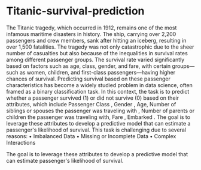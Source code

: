 # Titanic-survival-prediction
The Titanic tragedy, which occurred in 1912, remains one of the most infamous maritime disasters in history. The ship, carrying over 2,200 passengers and crew members, sank after hitting an iceberg, resulting in over 1,500 fatalities. 
The tragedy was not only catastrophic due to the sheer number of casualties but also because of the inequalities in survival rates among different passenger groups. 
The survival rate varied significantly based on factors such as age, class, gender, and fare, with certain groups—such as women, children, and first-class passengers—having higher chances of survival. 
Predicting survival based on these passenger characteristics has become a widely studied problem in data science, often framed as a binary classification task. 
In this context, the task is to predict whether a passenger survived (1) or did not survive (0) based on their attributes, which include Passenger Class , Gender , Age, Number of siblings or spouses the passenger was traveling with , Number of parents or children the passenger was traveling with, Fare , Embarked . 
The goal is to leverage these attributes to develop a predictive model that can estimate a passenger's likelihood of survival. This task is challenging due to several reasons: • Imbalanced Data • Missing or Incomplete Data • Complex Interactions  
 
 The goal is to leverage these attributes to develop a predictive model that can estimate passenger's likelihood of survival.
